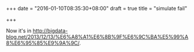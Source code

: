 +++
date = "2016-01-10T08:35:30+08:00"
draft = true
title = "simulate fail"

+++



Now it's in <http://bigdata-blog.net/2013/12/13/%E6%A8%A1%E6%8B%9F%E6%9C%BA%E5%99%A8%E6%95%85%E9%9A%9C/>.